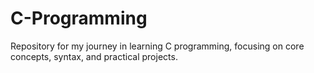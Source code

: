 # C-Programming
Repository for my journey in learning C programming, focusing on core concepts, syntax, and practical projects.
